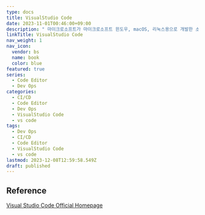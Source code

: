```yaml
---
type: docs
title: VisualStudio Code
date: 2023-11-01T00:46:00+09:00
description: " 마이크로소프트가 마이크로소프트 윈도우, macOS, 리눅스용으로 개발한 소스 코드 편집기"
linkTitle: VisualStudio Code
nav_weight: 1
nav_icon:
  vendor: bs
  name: book
  color: blue
featured: true
series:
  - Code Editor
  - Dev Ops
categories:
  - CI/CD
  - Code Editor
  - Dev Ops
  - VisualStudio Code
  - vs code
tags:
  - Dev Ops
  - CI/CD
  - Code Editor
  - VisualStudio Code
  - vs code
lastmod: 2023-12-08T12:59:58.549Z
draft: published
---
```


## Reference

[Visual Studio Code Official Homepage](https://code.visualstudio.com/)
